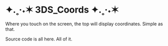 # ✦.˳·˖✶ 3DS_Coords ✦.˳·˖✶

Where you touch on the screen, the top will display coordinates. Simple as that.


Source code is all here. All of it.
